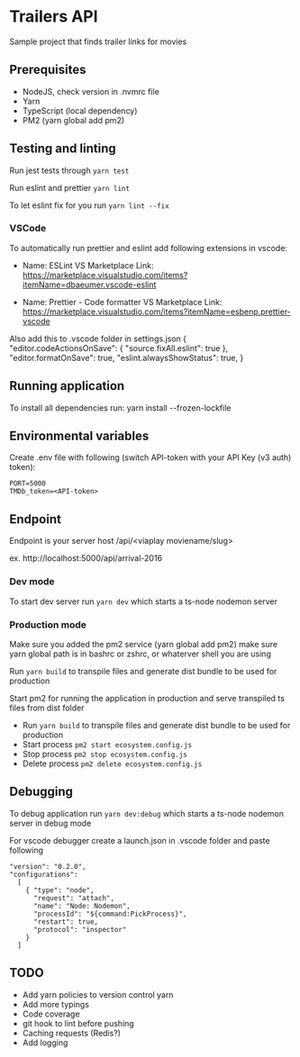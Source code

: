 # Trailers API

Sample project that finds trailer links for movies

## Prerequisites

- NodeJS, check version in .nvmrc file
- Yarn
- TypeScript (local dependency)
- PM2 (yarn global add pm2)

## Testing and linting

Run jest tests through `yarn test`

Run eslint and prettier `yarn lint`

To let eslint fix for you run `yarn lint --fix`

### VSCode

To automatically run prettier and eslint add following extensions in vscode:

- Name: ESLint
  VS Marketplace Link: https://marketplace.visualstudio.com/items?itemName=dbaeumer.vscode-eslint

- Name: Prettier - Code formatter
  VS Marketplace Link: https://marketplace.visualstudio.com/items?itemName=esbenp.prettier-vscode

Also add this to .vscode folder in settings.json
{
"editor.codeActionsOnSave": { "source.fixAll.eslint": true },
"editor.formatOnSave": true,
"eslint.alwaysShowStatus": true,
}

## Running application

To install all dependencies run:
yarn install --frozen-lockfile

## Environmental variables

Create .env file with following (switch API-token with your API Key (v3 auth) token):

```
PORT=5000
TMDb_token=<API-token>
```

## Endpoint

Endpoint is your server host /api/<viaplay moviename/slug>

ex. http://localhost:5000/api/arrival-2016

### Dev mode

To start dev server run `yarn dev` which starts a ts-node nodemon server

### Production mode

Make sure you added the pm2 service (yarn global add pm2) make sure yarn global path is in bashrc or zshrc, or whaterver shell you are using

Run `yarn build` to transpile files and generate dist bundle to be used for production

Start pm2 for running the application in production and serve transpiled ts files from dist folder

- Run `yarn build` to transpile files and generate dist bundle to be used for production
- Start process `pm2 start ecosystem.config.js`
- Stop process `pm2 stop ecosystem.config.js`
- Delete process `pm2 delete ecosystem.config.js`

## Debugging

To debug application run `yarn dev:debug` which starts a ts-node nodemon server in debug mode

For vscode debugger create a launch.json in .vscode folder and paste following

```
"version": "0.2.0",
"configurations":
  [
    { "type": "node",
      "request": "attach",
      "name": "Node: Nodemon",
      "processId": "${command:PickProcess}",
      "restart": true,
      "protocol": "inspector"
    }
  ]
```

## TODO

- Add yarn policies to version control yarn
- Add more typings
- Code coverage
- git hook to lint before pushing
- Caching requests (Redis?)
- Add logging
